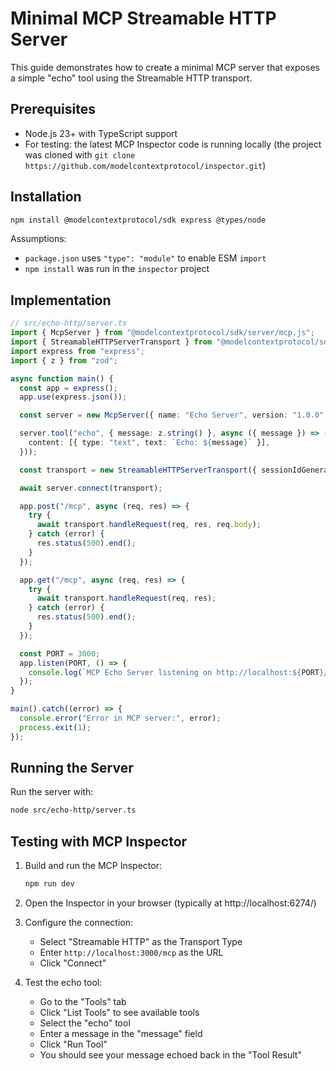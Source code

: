 # Minimal MCP Streamable HTTP Server

This guide demonstrates how to create a minimal MCP server that exposes a simple "echo" tool using the Streamable HTTP transport.

## Prerequisites

- Node.js 23+ with TypeScript support
- For testing: the latest MCP Inspector code is running locally (the project was cloned with `git clone https://github.com/modelcontextprotocol/inspector.git`)

## Installation

```bash
npm install @modelcontextprotocol/sdk express @types/node
```

Assumptions:

- `package.json` uses `"type": "module"` to enable ESM `import`
- `npm install` was run in the `inspector` project

## Implementation

```typescript
// src/echo-http/server.ts
import { McpServer } from "@modelcontextprotocol/sdk/server/mcp.js";
import { StreamableHTTPServerTransport } from "@modelcontextprotocol/sdk/server/streamableHttp.js";
import express from "express";
import { z } from "zod";

async function main() {
  const app = express();
  app.use(express.json());

  const server = new McpServer({ name: "Echo Server", version: "1.0.0" });

  server.tool("echo", { message: z.string() }, async ({ message }) => ({
    content: [{ type: "text", text: `Echo: ${message}` }],
  }));

  const transport = new StreamableHTTPServerTransport({ sessionIdGenerator: undefined });

  await server.connect(transport);

  app.post("/mcp", async (req, res) => {
    try {
      await transport.handleRequest(req, res, req.body);
    } catch (error) {
      res.status(500).end();
    }
  });

  app.get("/mcp", async (req, res) => {
    try {
      await transport.handleRequest(req, res);
    } catch (error) {
      res.status(500).end();
    }
  });

  const PORT = 3000;
  app.listen(PORT, () => {
    console.log(`MCP Echo Server listening on http://localhost:${PORT}/mcp`);
  });
}

main().catch((error) => {
  console.error("Error in MCP server:", error);
  process.exit(1);
});
```

## Running the Server

Run the server with:

```bash
node src/echo-http/server.ts
```

## Testing with MCP Inspector

1. Build and run the MCP Inspector:

   ```bash
   npm run dev
   ```

2. Open the Inspector in your browser (typically at http://localhost:6274/)

3. Configure the connection:

   - Select "Streamable HTTP" as the Transport Type
   - Enter `http://localhost:3000/mcp` as the URL
   - Click "Connect"

4. Test the echo tool:
   - Go to the "Tools" tab
   - Click "List Tools" to see available tools
   - Select the "echo" tool
   - Enter a message in the "message" field
   - Click "Run Tool"
   - You should see your message echoed back in the "Tool Result"
